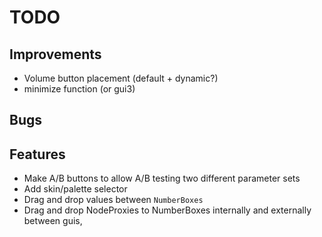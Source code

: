 # TODO

## Improvements
- Volume button placement (default + dynamic?)
- minimize function (or gui3)

## Bugs

## Features 
- Make A/B buttons to allow A/B testing two different parameter sets
- Add skin/palette selector
- Drag and drop values between `NumberBoxes`
- Drag and drop NodeProxies to NumberBoxes internally and externally between guis,
